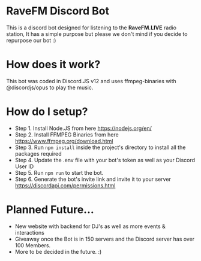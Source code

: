 # RaveFM Discord Bot

This is a discord bot designed for listening to the **RaveFM.LIVE** radio station, It has a simple purpose but please we don't mind if you decide to repurpose our bot :)

# How does it work?

This bot was coded in Discord.JS v12 and uses ffmpeg-binaries with @discordjs/opus to play the music.

# How do I setup?

* Step 1. Install Node.JS from here https://nodejs.org/en/
* Step 2. Install FFMPEG Binaries from here https://www.ffmpeg.org/download.html
* Step 3. Run `npm install` inside the project's directory to install all the packages required
* Step 4. Update the .env file with your bot's token as well as your Discord User ID
* Step 5. Run `npm run` to start the bot.
* Step 6. Generate the bot's invite link and invite it to your server https://discordapi.com/permissions.html

# Planned Future...

* New website with backend for DJ's as well as more events & interactions
* Giveaway once the Bot is in 150 servers and the Discord server has over 100 Members.
* More to be decided in the future. :)
